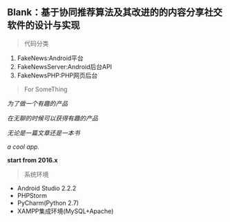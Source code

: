 ## Blank：基于协同推荐算法及其改进的的内容分享社交软件的设计与实现

> 代码分类

1. FakeNews:Android平台
2. FakeNewsServer:Android后台API
3. FakeNewsPHP:PHP网页后台

> For SomeThing

*为了做一个有趣的产品*

*在无聊的时候可以获得有趣的产品*

*无论是一篇文章还是一本书*



*a cool app.*

**start from 2016.x**

> 系统环境

* Android Studio 2.2.2
* PHPStorm
* PyCharm(Python 2.7)
* XAMPP集成环境(MySQL+Apache)


